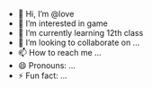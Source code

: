 - 👋 Hi, I’m @love
- 👀 I’m interested in game
- 🌱 I’m currently learning 12th class
- 💞️ I’m looking to collaborate on ...
- 📫 How to reach me ...
- 😄 Pronouns: ...
- ⚡ Fun fact: ...

<!---
3gwr432/3gwr432 is a ✨ special ✨ repository because its `README.md` (this file) appears on your GitHub profile.
You can click the Preview link to take a look at your changes.
--->
